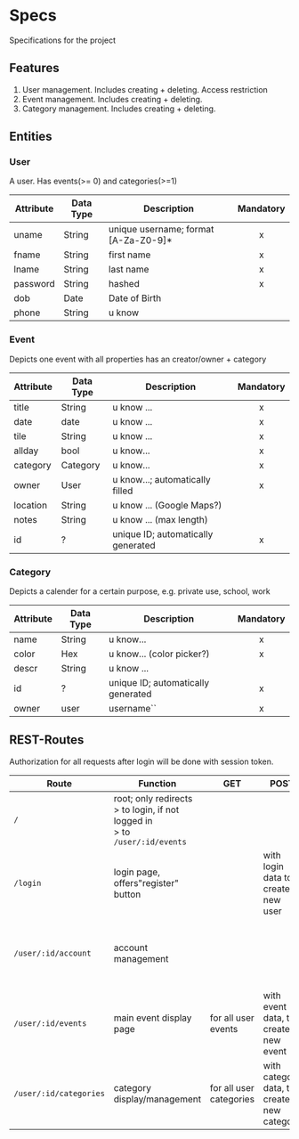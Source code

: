 # Specs
Specifications for the project

## Features
1. User management. Includes creating + deleting. Access restriction
2. Event management. Includes creating + deleting.
3. Category management. Includes creating + deleting.

## Entities

### User
A user. Has events(>= 0) and categories(>=1)

Attribute | Data Type | Description | Mandatory
--------- | --------- | ----------- | :-------:
uname | String | unique username; format [A-Za-Z0-9]* | x
fname | String | first name | x
lname | String | last name | x
password | String | hashed | x
dob | Date | Date of Birth | 
phone | String | u know |

### Event
Depicts one event with all properties has an creator/owner + category

Attribute | Data Type | Description | Mandatory
--------- | --------- | ----------- | :-------:
title | String | u know ... | x
date | date | u know ... | x
tile | String | u know ... | x
allday | bool | u know... | x
category | Category | u know... | x
owner | User | u know...; automatically filled | x
location | String | u know ... (Google Maps?) | 
notes | String | u know ... (max length) |
id | ? | unique ID; automatically generated | x 

### Category
Depicts a calender for a certain purpose, e.g. private use, school, work

Attribute | Data Type | Description | Mandatory
--------- | --------- | ----------- | :-------:
name | String | u know... | x
color | Hex | u know... (color picker?) | x
descr | String | u know ... | 
id | ? | unique ID; automatically generated | x
owner | user | username`` | x

## REST-Routes

Authorization for all requests after login will be done with session token.

Route | Function | GET | POST | PUT | DELETE
----- | -------- | --- | ---- | --- | ------
``/`` | root; only redirects <br/> > to login, if not logged in <br/>> to `/user/:id/events`
``/login`` | login page, offers"register" button || with login data to create new user
``/user/:id/account`` | account management | | | with old and new password to change password | with password to delete user
``/user/:id/events`` | main event display page | for all user events | with event data, to create a new event | with ID and data, to update | with ID to delete event
``/user/:id/categories`` | category display/management | for all user categories | with category data, to create new category | with ID and data to update | with ID to delete 
